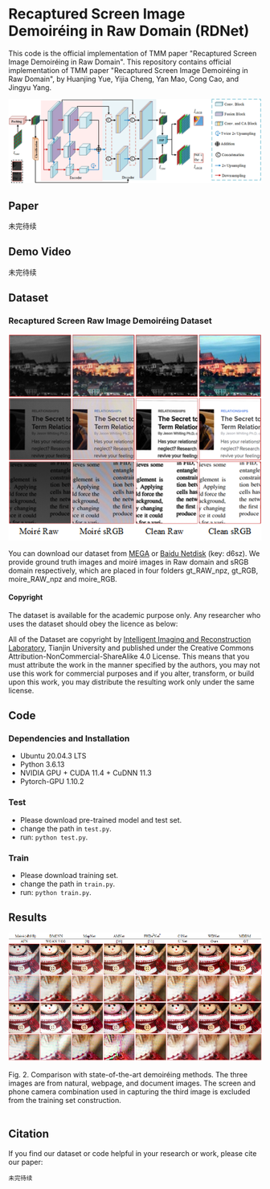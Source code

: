 # Recaptured Screen Image Demoiréing in Raw Domain (RDNet)
This code is the official implementation of TMM paper "Recaptured Screen Image Demoiréing in Raw Domain".
This repository contains official implementation of TMM paper "Recaptured Screen Image Demoiréing in Raw Domain", by Huanjing Yue, Yijia Cheng, Yan Mao, Cong Cao, and Jingyu Yang.

<p align="center">
  <img width="800" src="https://github.com/tju-chengyijia/RDNet/blob/main/imgs/framework.png">
</p>

## Paper

未完待续<br>

## Demo Video

未完待续<br>

## Dataset

### Recaptured Screen Raw Image Demoiréing Dataset

<p align="center">
  <img width="600" src="https://github.com/tju-chengyijia/RDNet/blob/main/imgs/show_dataset.png">
</p>

You can download our dataset from [MEGA](https://mega.nz/file/4WMwiLiD#6HyQxZsUg-qgQ_L6eM5Nt5PiAIdrrmFLutS-tRoZ5XQ) or [Baidu Netdisk](https://pan.baidu.com/s/186tPHkRgr9eC9LpcRp59NA) (key: d6sz). We provide ground truth images and moiré images in Raw domain and sRGB domain respectively, which are placed in four folders gt_RAW_npz, gt_RGB, moire_RAW_npz and moire_RGB.

#### Copyright ####

The dataset is available for the academic purpose only. Any researcher who uses the dataset should obey the licence as below:

All of the Dataset are copyright by [Intelligent Imaging and Reconstruction Laboratory](http://tju.iirlab.org/doku.php), Tianjin University and published under the Creative Commons Attribution-NonCommercial-ShareAlike 4.0 License. This means that you must attribute the work in the manner specified by the authors, you may not use this work for commercial purposes and if you alter, transform, or build upon this work, you may distribute the resulting work only under the same license.

## Code

### Dependencies and Installation

- Ubuntu 20.04.3 LTS
- Python 3.6.13
- NVIDIA GPU + CUDA 11.4 + CuDNN 11.3
- Pytorch-GPU 1.10.2

### Test

* Please download pre-trained model and test set.
* change the path in `test.py`.
* run: `python test.py`.

### Train

* Please download training set.
* change the path in `train.py`.
* run:  `python train.py`.

## Results

 <div align=center><img src="https://github.com/tju-chengyijia/RDNet/blob/main/imgs/sota_fig.png"></div><br>
Fig. 2. Comparison with state-of-the-art demoiréing methods. The three images are from natural, webpage, and document images. The screen and phone camera combination used in capturing the third image is excluded from the training set construction.<br>
<br>

## Citation

If you find our dataset or code helpful in your research or work, please cite our paper:

```
未完待续
```
